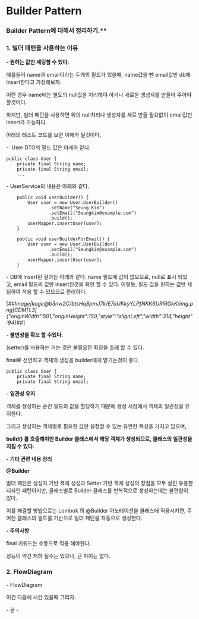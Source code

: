 # Builder Pattern
### Builder Pattern에 대해서 정리하기.**

### **1\. 빌더 패턴을 사용하는 이유**

**\- 원하는 값만 세팅할 수 있다.**

예를들어 name과 email이라는 두개의 필드가 있을때, name값을 뺀 email값만 db에 Insert한다고 가정해보자.

이런 경우 name에는 별도의 null값을 처리해야 하거나 새로운 생성자를 만들어 주어야 할것이다.

하지만, 빌더 패턴을 사용하면 위의 null처리나 생성자를 새로 만들 필요없이 email값만 insert가 가능하다.

아래의 테스트 코드를 보면 이해가 될것이다.

\-  User DTO의 필드 값은 아래와 같다.

```
public class User {
    private final String name;
    private final String email;
    ...
```

\- UserService의 내용은 아래와 같다.

```
    public void userBuilder() {
        User user = new User.UserBuilder()
                .setName("Seung Kim")
                .setEmail("Seungkim@example.com")
                .build();
        userMapper.insertUser(user);
    }

    public void userBuilderForEmail() {
        User user = new User.UserBuilder()
                .setEmail("Seungkim@example.com")
                .build();
        userMapper.insertUser(user);
    }
```

\- DB에 Insert된 결과는 아래와 같다. name 필드에 값이 없으므로, null로 표시 되었고, email 필드의 값만 insert된것을 확인 할 수 있다. 이렇듯, 필드 값을 원하는 값만 세팅하여 적용 할 수 있으므로 편리하다.

[##_Image|kage@b3nw2C/btsHq8pmJ7k/E7aUKkyYLPfNKK6URlRGkK/img.png|CDM|1.3|{"originWidth":501,"originHeight":150,"style":"alignLeft","width":314,"height":94}_##]

**\- 불변성을 확보 할 수있다.**

(setter)를 사용하는 거는 것은 불필요한 확장을 초래 할 수 있다.

final로 선언하고 객체의 생성을 builder에게 맡기는것이 좋다.

```
public class User {
    private final String name;
    private final String email;
```

**\- 일관성 유지**

객체를 생성하는 순간 필드의 값을 할당하기 때문에 생성 시점에서 객체의 일관성을 유지한다.

그리고 생성하는 객체별로 필요한 값만 설정할 수 있는 유연한 특성을 가지고 있으며, 

**build() 를 호출해야만 Builder 클래스에서 해당 객체가 생성되므로, 클래스의 일관성을 지킬 수 있다.**

**\- 기타 관련 내용 정리**

**@Builder**

빌더 패턴은 생성자 기반 객체 생성과 Setter 기반 객체 생성의 장점을 모두 살린 유용한 디자인 패턴이지만, 클래스별로 Builder 클래스를 반복적으로 생성하는데는 불편함이 있다.

이를 해결할 방법으로는 Lombok 의 @Builder 어노테이션을 클래스에 적용시키면, 주어진 클래스의 필드를 기반으로 빌더 패턴을 자동으로 생성한다.

**\- 주의사항**

final 키워드는 수동으로 적용 해야한다.

성능이 약간 저하 될수는 있으나, 큰 차이는 없다.

### 2\. FlowDiagram

\- FlowDiagram

이건 다음에 시간 있을때 그리자.

\- 끝 -
